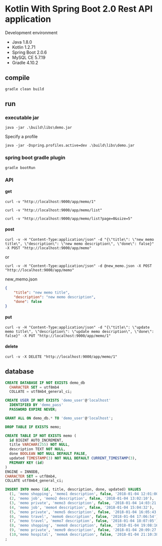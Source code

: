 # Kotlin With Spring Boot 2.0 Rest API application

Development environment

* Java 1.8.0
* Kotlin 1.2.71
* Spring Boot 2.0.6
* MySQL CE 5.7.19
* Gradle 4.10.2

## compile

```text
gradle clean build
```

## run

### executable jar

```text
java -jar .\build\libs\demo.jar
```

Specify a profile

```text
java -jar -Dspring.profiles.active=dev .\build\libs\demo.jar
```

### spring boot gradle plugin

```text
gradle bootRun
```

### API

#### get

```text
curl -v "http://localhost:9000/app/memo/1"
```

```text
curl -v "http://localhost:9000/app/memo/list"
```

```text
curl -v "http://localhost:9000/app/memo/list?page=0&size=5"
```

#### post

```text
curl -v -H "Content-Type:application/json" -d "{\"title\": \"new memo title\", \"description\": \"new memo description\", \"done\": false}" -X POST "http://localhost:9000/app/memo"
```

or

```text
curl -v -H "Content-Type:application/json" -d @new_memo.json -X POST "http://localhost:9000/app/memo"
```

new_memo.json

```json
{
    "title": "new memo title",
    "description": "new memo description",
    "done": false
}
```


#### put

```text
curl -v -H "Content-Type:application/json" -d "{\"title\": \"update memo title\", \"description\": \"update memo description\", \"done\": false}" -X PUT "http://localhost:9000/app/memo/1"
```

#### delete

```text
curl -v -X DELETE "http://localhost:9000/app/memo/1"
```

## database

```sql
CREATE DATABASE IF NOT EXISTS demo_db
  CHARACTER SET = utf8mb4
  COLLATE = utf8mb4_general_ci;
```

```sql
CREATE USER IF NOT EXISTS 'demo_user'@'localhost'
  IDENTIFIED BY 'demo_pass'
  PASSWORD EXPIRE NEVER;

GRANT ALL ON demo_db.* TO 'demo_user'@'localhost';
```

```sql
DROP TABLE IF EXISTS memo;

CREATE TABLE IF NOT EXISTS memo (
  id BIGINT AUTO_INCREMENT,
  title VARCHAR(255) NOT NULL,
  description TEXT NOT NULL,
  done BOOLEAN NOT NULL DEFAULT FALSE,
  updated TIMESTAMP(3) NOT NULL DEFAULT CURRENT_TIMESTAMP(3),
  PRIMARY KEY (id)
)
ENGINE = INNODB,
CHARACTER SET = utf8mb4,
COLLATE utf8mb4_general_ci;
```

```sql
INSERT INTO memo (id, title, description, done, updated) VALUES
  (1, 'memo shopping', 'memo1 description', false, '2018-01-04 12:01:00'),
  (2, 'memo job', 'memo2 description', false, '2018-01-04 13:02:10'),
  (3, 'memo private', 'memo3 description', false, '2018-01-04 14:03:21'),
  (4, 'memo job', 'memo4 description', false, '2018-01-04 15:04:32'),
  (5, 'memo private', 'memo5 description', false, '2018-01-04 16:05:43'),
  (6, 'memo travel', 'memo6 description', false, '2018-01-04 17:06:54'),
  (7, 'memo travel', 'memo7 description', false, '2018-01-04 18:07:05'),
  (8, 'memo shopping', 'memo8 description', false, '2018-01-04 19:08:16'),
  (9, 'memo private', 'memo9 description', false, '2018-01-04 20:09:27'),
  (10,'memo hospital', 'memoA description', false, '2018-01-04 21:10:38')
;
```
